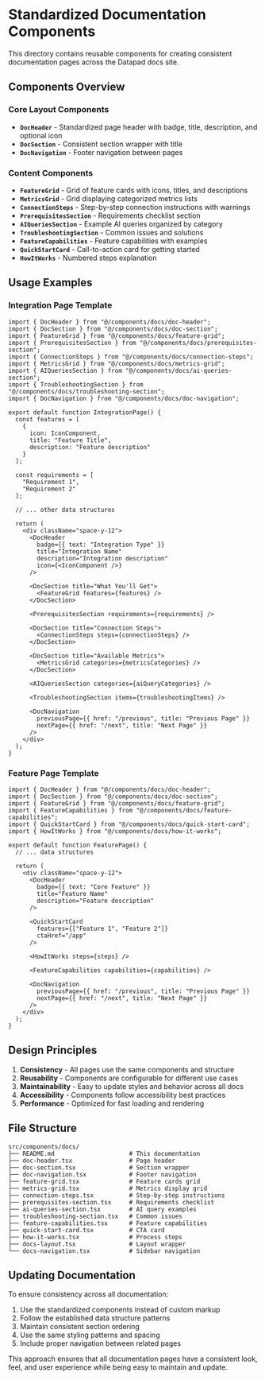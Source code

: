 # Standardized Documentation Components

This directory contains reusable components for creating consistent documentation pages across the Datapad docs site.

## Components Overview

### Core Layout Components

- **`DocHeader`** - Standardized page header with badge, title, description, and optional icon
- **`DocSection`** - Consistent section wrapper with title 
- **`DocNavigation`** - Footer navigation between pages

### Content Components

- **`FeatureGrid`** - Grid of feature cards with icons, titles, and descriptions
- **`MetricsGrid`** - Grid displaying categorized metrics lists
- **`ConnectionSteps`** - Step-by-step connection instructions with warnings
- **`PrerequisitesSection`** - Requirements checklist section
- **`AIQueriesSection`** - Example AI queries organized by category
- **`TroubleshootingSection`** - Common issues and solutions
- **`FeatureCapabilities`** - Feature capabilities with examples
- **`QuickStartCard`** - Call-to-action card for getting started
- **`HowItWorks`** - Numbered steps explanation

## Usage Examples

### Integration Page Template

```tsx
import { DocHeader } from "@/components/docs/doc-header";
import { DocSection } from "@/components/docs/doc-section";
import { FeatureGrid } from "@/components/docs/feature-grid";
import { PrerequisitesSection } from "@/components/docs/prerequisites-section";
import { ConnectionSteps } from "@/components/docs/connection-steps";
import { MetricsGrid } from "@/components/docs/metrics-grid";
import { AIQueriesSection } from "@/components/docs/ai-queries-section";
import { TroubleshootingSection } from "@/components/docs/troubleshooting-section";
import { DocNavigation } from "@/components/docs/doc-navigation";

export default function IntegrationPage() {
  const features = [
    {
      icon: IconComponent,
      title: "Feature Title",
      description: "Feature description"
    }
  ];

  const requirements = [
    "Requirement 1",
    "Requirement 2"
  ];

  // ... other data structures

  return (
    <div className="space-y-12">
      <DocHeader
        badge={{ text: "Integration Type" }}
        title="Integration Name"
        description="Integration description"
        icon={<IconComponent />}
      />

      <DocSection title="What You'll Get">
        <FeatureGrid features={features} />
      </DocSection>

      <PrerequisitesSection requirements={requirements} />

      <DocSection title="Connection Steps">
        <ConnectionSteps steps={connectionSteps} />
      </DocSection>

      <DocSection title="Available Metrics">
        <MetricsGrid categories={metricsCategories} />
      </DocSection>

      <AIQueriesSection categories={aiQueryCategories} />

      <TroubleshootingSection items={troubleshootingItems} />

      <DocNavigation
        previousPage={{ href: "/previous", title: "Previous Page" }}
        nextPage={{ href: "/next", title: "Next Page" }}
      />
    </div>
  );
}
```

### Feature Page Template

```tsx
import { DocHeader } from "@/components/docs/doc-header";
import { DocSection } from "@/components/docs/doc-section";
import { FeatureGrid } from "@/components/docs/feature-grid";
import { FeatureCapabilities } from "@/components/docs/feature-capabilities";
import { QuickStartCard } from "@/components/docs/quick-start-card";
import { HowItWorks } from "@/components/docs/how-it-works";

export default function FeaturePage() {
  // ... data structures

  return (
    <div className="space-y-12">
      <DocHeader
        badge={{ text: "Core Feature" }}
        title="Feature Name"
        description="Feature description"
      />

      <QuickStartCard
        features={["Feature 1", "Feature 2"]}
        ctaHref="/app"
      />

      <HowItWorks steps={steps} />

      <FeatureCapabilities capabilities={capabilities} />

      <DocNavigation
        previousPage={{ href: "/previous", title: "Previous Page" }}
        nextPage={{ href: "/next", title: "Next Page" }}
      />
    </div>
  );
}
```

## Design Principles

1. **Consistency** - All pages use the same components and structure
2. **Reusability** - Components are configurable for different use cases
3. **Maintainability** - Easy to update styles and behavior across all docs
4. **Accessibility** - Components follow accessibility best practices
5. **Performance** - Optimized for fast loading and rendering

## File Structure

```
src/components/docs/
├── README.md                     # This documentation
├── doc-header.tsx                # Page header
├── doc-section.tsx               # Section wrapper
├── doc-navigation.tsx            # Footer navigation
├── feature-grid.tsx              # Feature cards grid
├── metrics-grid.tsx              # Metrics display grid
├── connection-steps.tsx          # Step-by-step instructions
├── prerequisites-section.tsx     # Requirements checklist
├── ai-queries-section.tsx        # AI query examples
├── troubleshooting-section.tsx   # Common issues
├── feature-capabilities.tsx      # Feature capabilities
├── quick-start-card.tsx          # CTA card
├── how-it-works.tsx              # Process steps
├── docs-layout.tsx               # Layout wrapper
└── docs-navigation.tsx           # Sidebar navigation
```

## Updating Documentation

To ensure consistency across all documentation:

1. Use the standardized components instead of custom markup
2. Follow the established data structure patterns
3. Maintain consistent section ordering
4. Use the same styling patterns and spacing
5. Include proper navigation between related pages

This approach ensures that all documentation pages have a consistent look, feel, and user experience while being easy to maintain and update.

